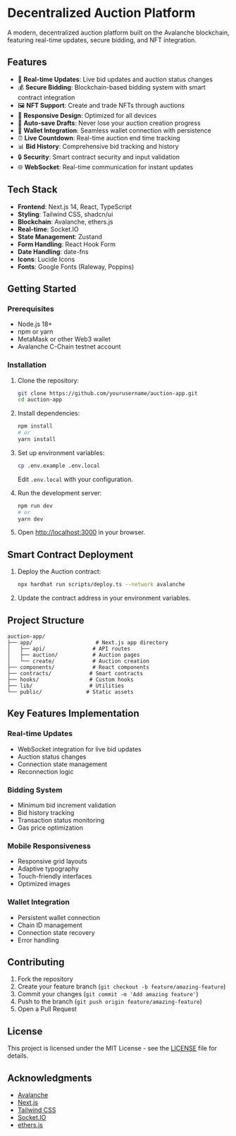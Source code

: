 # Decentralized Auction Platform

A modern, decentralized auction platform built on the Avalanche blockchain, featuring real-time updates, secure bidding, and NFT integration.

## Features

- 🚀 **Real-time Updates**: Live bid updates and auction status changes
- 💰 **Secure Bidding**: Blockchain-based bidding system with smart contract integration
- 🖼️ **NFT Support**: Create and trade NFTs through auctions
- 📱 **Responsive Design**: Optimized for all devices
- 🔄 **Auto-save Drafts**: Never lose your auction creation progress
- 🔗 **Wallet Integration**: Seamless wallet connection with persistence
- ⏰ **Live Countdown**: Real-time auction end time tracking
- 📊 **Bid History**: Comprehensive bid tracking and history
- 🔒 **Security**: Smart contract security and input validation
- 🌐 **WebSocket**: Real-time communication for instant updates

## Tech Stack

- **Frontend**: Next.js 14, React, TypeScript
- **Styling**: Tailwind CSS, shadcn/ui
- **Blockchain**: Avalanche, ethers.js
- **Real-time**: Socket.IO
- **State Management**: Zustand
- **Form Handling**: React Hook Form
- **Date Handling**: date-fns
- **Icons**: Lucide Icons
- **Fonts**: Google Fonts (Raleway, Poppins)

## Getting Started

### Prerequisites

- Node.js 18+
- npm or yarn
- MetaMask or other Web3 wallet
- Avalanche C-Chain testnet account

### Installation

1. Clone the repository:
   ```bash
   git clone https://github.com/yourusername/auction-app.git
   cd auction-app
   ```

2. Install dependencies:
   ```bash
   npm install
   # or
   yarn install
   ```

3. Set up environment variables:
   ```bash
   cp .env.example .env.local
   ```
   Edit `.env.local` with your configuration.

4. Run the development server:
   ```bash
   npm run dev
   # or
   yarn dev
   ```

5. Open [http://localhost:3000](http://localhost:3000) in your browser.

## Smart Contract Deployment

1. Deploy the Auction contract:
   ```bash
   npx hardhat run scripts/deploy.ts --network avalanche
   ```

2. Update the contract address in your environment variables.

## Project Structure

```
auction-app/
├── app/                    # Next.js app directory
│   ├── api/               # API routes
│   ├── auction/           # Auction pages
│   └── create/            # Auction creation
├── components/            # React components
├── contracts/            # Smart contracts
├── hooks/                # Custom hooks
├── lib/                  # Utilities
└── public/              # Static assets
```

## Key Features Implementation

### Real-time Updates
- WebSocket integration for live bid updates
- Auction status changes
- Connection state management
- Reconnection logic

### Bidding System
- Minimum bid increment validation
- Bid history tracking
- Transaction status monitoring
- Gas price optimization

### Mobile Responsiveness
- Responsive grid layouts
- Adaptive typography
- Touch-friendly interfaces
- Optimized images

### Wallet Integration
- Persistent wallet connection
- Chain ID management
- Connection state recovery
- Error handling

## Contributing

1. Fork the repository
2. Create your feature branch (`git checkout -b feature/amazing-feature`)
3. Commit your changes (`git commit -m 'Add amazing feature'`)
4. Push to the branch (`git push origin feature/amazing-feature`)
5. Open a Pull Request

## License

This project is licensed under the MIT License - see the [LICENSE](LICENSE) file for details.

## Acknowledgments

- [Avalanche](https://www.avax.network/)
- [Next.js](https://nextjs.org/)
- [Tailwind CSS](https://tailwindcss.com/)
- [Socket.IO](https://socket.io/)
- [ethers.js](https://docs.ethers.org/) 